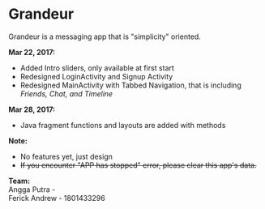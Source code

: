 # Grandeur

Grandeur is a messaging app that is "simplicity" oriented.

<b>Mar 22, 2017:</b>
<ul>
  <li>Added Intro sliders, only available at first start</li>
  <li>Redesigned LoginActivity and Signup Activity</li>
  <li>Redesigned MainActivity with Tabbed Navigation, that is including <i>Friends, Chat, and Timeline</i></li>
</ul>

<b>Mar 28, 2017:</b>
<ul>
  <li>Java fragment functions and layouts are added with methods</li>
</ul>

<b>Note:</b> 
<ul>
  <li>No features yet, just design</li>
  <li><strike>If you encounter "APP has stopped" error, please clear this app's data.</strike></li>
</ul>

<b>Team:</b><br/>
Angga Putra -<br/> 
Ferick Andrew - 1801433296
